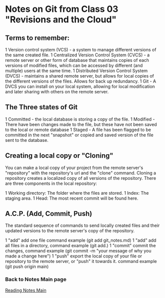 # Notes on Git from Class 03 "Revisions and the Cloud"

## Terms to remember:

1 Version control system (VCS) - a system to manage different versions of the same created file.
1 Centralized Version Control System (CVCS) - a remote server or other form of database that maintains copies of each versions of modified files, which can be accessed by different (and multiple) users at the same time.
1 Distributed Version Control System (DVCS) - maintains a shared remote server, but allows for local copies of the different versions of the files. Allows for back up redundancy.
1 Git - A DVCS you can install on your local system, allowing for local modification and later sharing with others on the remote server.

## The Three states of Git

1 Committed - the local database is storing a copy of the file.
1 Modified - There have been changes made to the file, but these have not been saved to the local or remote database
1 Staged - A file has been flagged to be committed in the next "snapshot" or copied and saved version of the file sent to the database.

## Creating a local copy or "Cloning"
You can make a local copy of your project from the remote server's "repository" with the repository's url and the "clone" command. Cloning a repository creates a localized copy of all versions of the repository. There are three components in the local repository:

1 Working directory: The folder where the files are stored.
1 Index: The staging area.
1 Head: The most recent commit will be found here.

## A.C.P. (Add, Commit, Push)

The standard sequence of commands to send locally created files and their updated versions to the remote server's copy of the repository.

1 "add" add one file command example (git add git_notes.md)
1 "add" add all files in a directory, command example (git add.)
1 "commit" commit the changes, command example (git commit -m "your message of why you made a change here")
1 "push" export the local copy of your file or repository to the remote server, or "push" it towards it. command example (git push origin main)

### Back to Notes Main page

[Reading Notes Main](README.md)